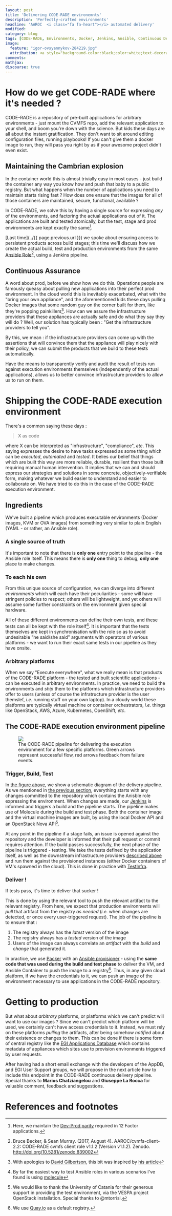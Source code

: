 ```yaml
---
layout: post
title: 'Delivering CODE-RADE environemnts'
description: 'Perfectly-crafted environments'
headline: 'AAROC  <i class="fa fa-heart"></i> automated delivery'
modified:
category: blog
tags: [CODE-RADE, Environments, Docker, Jenkins, Ansible, Continuous Delivery]
image:
  feature: "igor-ovsyannykov-284219.jpg"
  attribution: <a style="background-color:black;color:white;text-decoration:none;padding:4px 6px;font-family:-apple-system, BlinkMacSystemFont, &quot;San Francisco&quot;, &quot;Helvetica Neue&quot;, Helvetica, Ubuntu, Roboto, Noto, &quot;Segoe UI&quot;, Arial, sans-serif;font-size:12px;font-weight:bold;line-height:1.2;display:inline-block;border-radius:3px;" href="https://unsplash.com/@igorovsyannykov?utm_medium=referral&amp;utm_campaign=photographer-credit&amp;utm_content=creditBadge" target="_blank" rel="noopener noreferrer" title="Download free do whatever you want high-resolution photos from Igor Ovsyannykov"><span style="display:inline-block;padding:2px 3px;"><svg xmlns="http://www.w3.org/2000/svg" style="height:12px;width:auto;position:relative;vertical-align:middle;top:-1px;fill:white;" viewBox="0 0 32 32"><title>unsplash-logo</title><path d="M20.8 18.1c0 2.7-2.2 4.8-4.8 4.8s-4.8-2.1-4.8-4.8c0-2.7 2.2-4.8 4.8-4.8 2.7.1 4.8 2.2 4.8 4.8zm11.2-7.4v14.9c0 2.3-1.9 4.3-4.3 4.3h-23.4c-2.4 0-4.3-1.9-4.3-4.3v-15c0-2.3 1.9-4.3 4.3-4.3h3.7l.8-2.3c.4-1.1 1.7-2 2.9-2h8.6c1.2 0 2.5.9 2.9 2l.8 2.4h3.7c2.4 0 4.3 1.9 4.3 4.3zm-8.6 7.5c0-4.1-3.3-7.5-7.5-7.5-4.1 0-7.5 3.4-7.5 7.5s3.3 7.5 7.5 7.5c4.2-.1 7.5-3.4 7.5-7.5z"></path></svg></span><span style="display:inline-block;padding:2px 3px;">Igor Ovsyannykov</span></a>
comments:
mathjax:
discourse: true
---
```


# How do we get CODE-RADE where it's needed ? 

CODE-RADE is a repository of pre-built applications for arbitrary environments - just mount the CVMFS repo, add the relevant application to your shell, and boom you're down with the science.
But kids these days are all about the instant gratification.
They don't want to sit around editing configuration files, running playbooks! If you can't give them a docker image to run, they will pass you right by as if your awesome project didn't even exist.

##  Maintaining the Cambrian explosion

In the container world this is almost trivially easy in most cases - just build the container any way you know how and push that baby to a public registry.
But what happens when the number of applications you need to maintain starts rising fast ?
How does one ensure that the images for all of those containers are maintained, secure, functional, available ?

In CODE-RADE, we solve this by having a single source for expressing _any_ of the environments, and factoring the actual applications out of it.
The applications are built and tested atomically, but the test, stage and prod environments are kept exactly the same[^12Factor_dev_prod_parity].

[Last time](../{{ page.previous.url }}) we spoke about ensuring access to persistent products across build stages; this time we'll discuss how we create the actual build, test and production environments from the same [Ansible Role](https://github.com/AAROC/cvmfs-client-2.2)[^CVMFS-role], using a Jenkins pipeline.

## Continuous Assurance

A word about prod, before we show how we do this.
Operations people are famously queasy about pulling new applications into their perfect prod environment.
In the cloud world this is inevitably exacerbated, what with the "bring your own appliance", and the aforementioned kids these days pulling Docker images that some random guy on the corner built for them, like they're popping painkillers[^apologies].
How can we assure the infrastructure providers that these appliances are actually safe and do what they say they will do ?
Well, our solution has typically been : "Get the infrastructure providers to tell you".

By this, we mean : if the infrastructure providers can come up with the assertions that will convince them that the appliance will play nicely with their policy, we can submit the products that we build to these tests automatically. 

Have the means to transparently verify and audit the result of tests run against execution environments themselves (independently of the actual applications), allows us to better convince infrastructure providers to allow us to run on them. 

# Shipping the CODE-RADE execution environment

There's a common saying these days : 

> X as code

where X can be interpreted as "infrastructure", "compliance", _etc_. 
This saying expresses the desire to have tasks expressed as some thing which can be _executed_, _automated_ and _tested_.
It belies our belief that things which are built this way are more reliable, durable, resilient than those built requiring manual human intervention.
It implies that we can and should express our strategies and solutions in some concrete, objectively-verifiable form, making whatever we build easier to understand and easier to collaborate on.
We have tried to do this in the case of the CODE-RADE execution environment.

## Ingredients

We've built a pipeline which produces executable environments (Docker images, KVM or OVA images) from something very similar to plain English (YAML - or rather, an Ansible role).

### A single source of truth

It's important to note that there is **only one** entry point to the pipeline - the Ansible role itself.
This means there is **only one** thing to debug, **only one** place to make changes.

### To each his own

From this unique source of configuration, we can diverge into different _environments_ which will each have their peculiarities - some will have stringent policies to respect; others will be lightweight, and yet others will assume some further constraints on the environment given special hardware.

All of these different environments can define their own tests, and these tests can all be kept with the role itself[^using_molecule].
It is important that the tests themselves are kept in synchronisation with the role so as to avoid undesirable "he said/she said" arguments with operators of various platforms - we want to run their exact same tests in our pipeline as they have onsite.

### Arbitrary platforms

When we say "Execute everywhere", what we really mean is that products of the CODE-RADE platform - the tested and built scientific applications - can  be executed in arbitrary environments.
In practice, we need to build the environments and _ship_ them to the platforms which infrastructure providers offer to users (unless of course the infratructure provider is the user themslef, _i.e._ running stuff on your own laptop).
In a cloudy world  these platforms are typically virtual machine or container orchestrators, _i.e._ things like OpenStack, AWS, Azure, Kubernetes, OpenShift, _etc_. 


## The CODE-RADE execution environment pipeline

<figure id="CODE-RADE-flow"> 
<img src="{{ site.url }}/images/CODE-RADE-env-delivery.png">
<figcaption>The CODE-RADE pipeline for delivering the execution environment for a few specific platforms. Green arrows represent successful flow, red arrows feedback from failure events.
</figcaption>
</figure>

### Trigger, Build, Test

In <a href="#CODE-RADE-flow">the figure above</a>, we show a schematic diagram of the delivery pipeline.
As we mentioned in <a href="#a-single-source-of-truth">the previous section</a>, everything starts with any changes committed to the repository which contains the Anisble role expressing the environment.
When changes are made, our [Jenkins](https://ci.sagrid.ac.za) is informed and triggers a build and the pipeline starts. The pipeline makes use of Molecule during the build and test phase.
Both the container image and the virtual machine images are built, by using the local Docker API and an OpenStack Nova API[^VespaOpenStack].

At any point in the pipeline if a stage fails, an issue is opened against the repository and the developer is informed that their pull request or commit requires attention.
If the build passes successfully, the next phase of the pipeline is triggered - testing.
We take the tests defined by the application itself, as well as the downstream infrastructure providers [described above](#continuous-assurance) and run them against the provisioned instances (either Docker containers of VM's spawned in the cloud).
This is done in practice with [TestInfra](http://testinfra.readthedocs.io/).

### Deliver !

If tests pass, it's time to deliver that sucker !

This is done by using the relevant tool to push the relevant artifact to the relevant registry.
From here, we expect that production environments will _pull_ that artifact from the registry _as needed_ (_i.e._ when changes are detected, or once every user-triggered request).
The job of the pipeline is to ensure that : 

  1. The registry always has the _latest_ version of the image
  1. The registry always has a _tested_ version of the image
  1. Users of the image can always correlate an _artifact_ with the _build_ and _change_ that generated it.

In practice, we use [Packer](https://www.packer.io) with an [Ansible provisioner](https://www.packer.io/docs/provisioners/ansible.html) - using the **same code that was used during the build and test phase** to deliver the VM, and Ansible Container to push the image to a registry[^quay].
Thus, in any given cloud platform, if we have the credentials to it, we can push an image of the environment necessary to use applications in the CODE-RADE repository.

# Getting to production

But what about _arbitrary_ platforms, or platforms which we can't predict will want to use our images ? 
Since we can't predict which platform will be used, we certainly can't have access credentials to it.
Instead, we must rely on these platforms _pulling_ the artifacts, after being somehow _notified_ about their existence or changes to them.
This can be done if there is some form of central registry like the [EGI Applications Database](https://appdb.egi.eu) which contains metadata of appliances which sites use to provision environments triggered by user requests. 

After having had a short email exchange with the developers of the AppDB, and EGI User Support groups, we will propose in the next article how to include this endpoint in the CODE-RADE continuous delivery pipeline. Special thanks to **Marios Chatziangelou** and **Giuseppe La Rocca** for valuable comment, feedback and suggestions.

# References and footnotes

[^12Factor_dev_prod_parity]: Here, we maintain the [Dev-Prod parity](https://12factor.net/dev-prod-parity) required in 12 Factor applications.
[^CVMFS-role]: Bruce Becker, & Sean Murray. (2017, August 4). AAROC/cvmfs-client-2.2: CODE-RADE cvmfs client role v1.1.2 (Version v1.1.2). Zenodo. http://doi.org/10.5281/zenodo.839002
[^apologies]: With apologies to [David Gilbertson](https://hackernoon.com/@david.gilbertson), this bit was inspired by [his article](https://hackernoon.com/im-harvesting-credit-card-numbers-and-passwords-from-your-site-here-s-how-9a8cb347c5b5)
[^using_molecule]: By far the easiest way to test Ansible roles in various scenarios I've found is using <i class="fa fa-github"></i> [molecule](https://github.com/metacloud/molecule)
[^VespaOpenStack]: We would like to thank the University of Catania for their generous support in providing the test environment, via the VESPA project OpenStack installation. Special thanks to @mtorrisi.
[^quay]: We use [Quay.io](https://quay.io/organization/aaroc/) as a default registry.